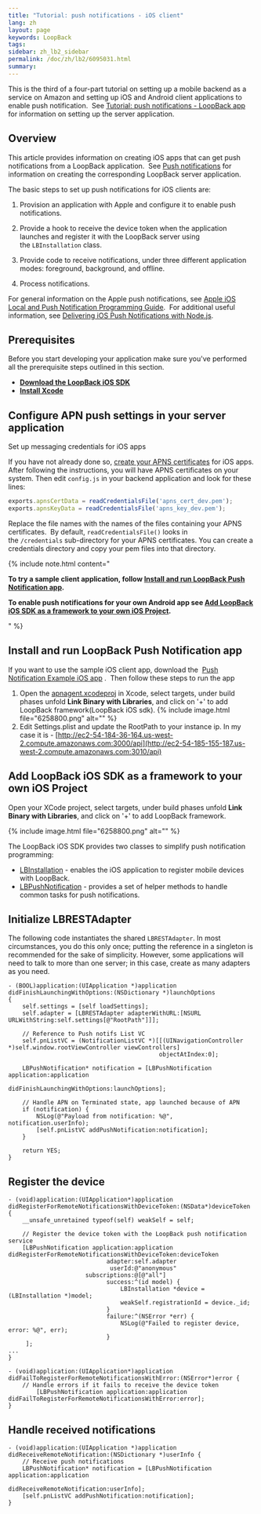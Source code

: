 ```yaml
---
title: "Tutorial: push notifications - iOS client"
lang: zh
layout: page
keywords: LoopBack
tags:
sidebar: zh_lb2_sidebar
permalink: /doc/zh/lb2/6095031.html
summary:
---
```


This is the third of a four-part tutorial on setting up a mobile backend as a service on Amazon and setting up iOS and Android client applications to enable push notification.  See [Tutorial: push notifications - LoopBack app](https://docs.strongloop.com/display/LB/Tutorial%3A+push+notifications+-+LoopBack+app) for information on setting up the server application.

## Overview

This article provides information on creating iOS apps that can get push notifications from a LoopBack application.  See [Push notifications](/doc/{{page.lang}}/lb2/Push-notifications.html) for information on creating the corresponding LoopBack server application.

The basic steps to set up push notifications for iOS clients are:

1.  Provision an application with Apple and configure it to enable push notifications.

2.  Provide a hook to receive the device token when the application launches and register it with the LoopBack server using the `LBInstallation` class.

3.  Provide code to receive notifications, under three different application modes: foreground, background, and offline.

4.  Process notifications.

For general information on the Apple push notifications, see [Apple iOS Local and Push Notification Programming Guide](https://developer.apple.com/library/ios/documentation/NetworkingInternet/Conceptual/RemoteNotificationsPG/Introduction.html).  For additional useful information, see [Delivering iOS Push Notifications with Node.js](https://blog.engineyard.com/2013/developing-ios-push-notifications-nodejs).

## Prerequisites

Before you start developing your application make sure you've performed all the prerequisite steps outlined in this section.

*   **[Download the LoopBack iOS SDK](http://docs.strongloop.com/display/DOC/Client+SDKs)**
*   **[Install Xcode](https://developer.apple.com/xcode/downloads/)**

## Configure APN push settings in your server application

Set up messaging credentials for iOS apps

If you have not already done so, [create your APNS certificates](https://identity.apple.com/pushcert/) for iOS apps. After following the instructions, you will have APNS certificates on your system. Then edit `config.js` in your backend application and look for these lines:

```js
exports.apnsCertData = readCredentialsFile('apns_cert_dev.pem');
exports.apnsKeyData = readCredentialsFile('apns_key_dev.pem');
```

Replace the file names with the names of the files containing your APNS certificates.  By default, `readCredentialsFile()` looks in the `/credentials` sub-directory for your APNS certificates. You can create a credentials directory and copy your pem files into that directory.

{% include note.html content="

**To try a sample client application, follow [Install and run LoopBack Push Notification app](http://docs.strongloop.com/display/LB/Tutorial%3A+push+notifications+-++iOS+client#Tutorial:pushnotifications-iOSclient-InstallandrunLoopBackPushNotificationapp).**

**To enable push notifications for your own Android app see [Add LoopBack iOS SDK as a framework to your own iOS Project](http://docs.strongloop.com/display/LB/Tutorial%3A+push+notifications+-++iOS+client#Tutorial:pushnotifications-iOSclient-AddLoopBackiOSSDKasaframeworktoyourowniOSProject).**

" %}

## Install and run LoopBack Push Notification app

If you want to use the sample iOS client app, download the  [Push Notification Example iOS app](https://github.com/strongloop/loopback-push-notification/tree/master/example/ios) .  Then follow these steps to run the app

1.  Open the [apnagent.xcodeproj](https://github.com/strongloop/loopback-push-notification/tree/master/example/ios/apnagent.xcodeproj) in Xcode, select targets, under build phases unfold **Link Binary with Libraries**, and click on '+' to add LoopBack framework(LoopBack iOS sdk).
    {% include image.html file="6258800.png" alt="" %}
2.  Edit Settings.plist and update the RootPath to your instance ip. In my case it is - [http://ec2-54-184-36-164.us-west-2.compute.amazonaws.com:3000/api](http://ec2-54-185-155-187.us-west-2.compute.amazonaws.com:3010/api)

## Add LoopBack iOS SDK as a framework to your own iOS Project

Open your XCode project, select targets, under build phases unfold **Link Binary with Libraries**, and click on '+' to add LoopBack framework.

{% include image.html file="6258800.png" alt="" %}

The LoopBack iOS SDK provides two classes to simplify push notification programming:

*   [LBInstallation](http://apidocs.strongloop.com/loopback-ios/api/interface_l_b_installation.html) - enables the iOS application to register mobile devices with LoopBack. 
*   [LBPushNotification](http://apidocs.strongloop.com/loopback-ios/api/interface_l_b_push_notification.html) - provides a set of helper methods to handle common tasks for push notifications.

## Initialize LBRESTAdapter

The following code instantiates the shared `LBRESTAdapter`. In most circumstances, you do this only once; putting the reference in a singleton is recommended for the sake of simplicity. However, some applications will need to talk to more than one server; in this case, create as many adapters as you need.

```
- (BOOL)application:(UIApplication *)application didFinishLaunchingWithOptions:(NSDictionary *)launchOptions
{
    self.settings = [self loadSettings];
    self.adapter = [LBRESTAdapter adapterWithURL:[NSURL URLWithString:self.settings[@"RootPath"]]];

    // Reference to Push notifs List VC
    self.pnListVC = (NotificationListVC *)[[(UINavigationController *)self.window.rootViewController viewControllers]
                                           objectAtIndex:0];

    LBPushNotification* notification = [LBPushNotification application:application
                                         didFinishLaunchingWithOptions:launchOptions];

    // Handle APN on Terminated state, app launched because of APN
    if (notification) {
        NSLog(@"Payload from notification: %@", notification.userInfo);
        [self.pnListVC addPushNotification:notification];
    }

    return YES;
}
```

## Register the device

```
- (void)application:(UIApplication*)application didRegisterForRemoteNotificationsWithDeviceToken:(NSData*)deviceToken
{
    __unsafe_unretained typeof(self) weakSelf = self;

    // Register the device token with the LoopBack push notification service
    [LBPushNotification application:application
didRegisterForRemoteNotificationsWithDeviceToken:deviceToken
                            adapter:self.adapter
                             userId:@"anonymous"
                      subscriptions:@[@"all"]
                            success:^(id model) {
                                LBInstallation *device = (LBInstallation *)model;
                                weakSelf.registrationId = device._id;
                            }
                            failure:^(NSError *err) {
                                NSLog(@"Failed to register device, error: %@", err);
                            }
     ];
...
}

- (void)application:(UIApplication*)application didFailToRegisterForRemoteNotificationsWithError:(NSError*)error {
    // Handle errors if it fails to receive the device token
        [LBPushNotification application:application didFailToRegisterForRemoteNotificationsWithError:error];
}
```

## Handle received notifications

```
- (void)application:(UIApplication *)application didReceiveRemoteNotification:(NSDictionary *)userInfo {
    // Receive push notifications
    LBPushNotification* notification = [LBPushNotification application:application
                                          didReceiveRemoteNotification:userInfo];
    [self.pnListVC addPushNotification:notification];
}
```
